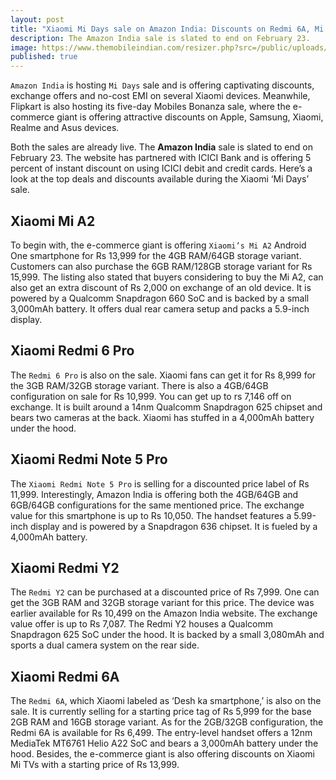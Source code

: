 ```yaml
---
layout: post
title: "Xiaomi Mi Days sale on Amazon India: Discounts on Redmi 6A, Mi A2, Redmi 6 Pro, Mi smart TVs"
description: The Amazon India sale is slated to end on February 23.
image: https://www.themobileindian.com/resizer.php?src=/public/uploads/news/2017/11/19960/Mi6C.jpg&w=735&h=425
published: true
---
```

`Amazon India` is hosting `Mi Days` sale and is offering captivating discounts, exchange offers and no-cost EMI on several Xiaomi devices. Meanwhile, Flipkart is also hosting its five-day Mobiles Bonanza sale, where the e-commerce giant is offering attractive discounts on Apple, Samsung, Xiaomi, Realme and Asus devices.

Both the sales are already live. The **Amazon India** sale is slated to end on February 23. The website has partnered with ICICI Bank and is offering 5 percent of instant discount on using ICICI debit and credit cards. Here’s a look at the top deals and discounts available during the Xiaomi ‘Mi Days’ sale.
## Xiaomi Mi A2
To begin with, the e-commerce giant is offering `Xiaomi’s Mi A2` Android One smartphone for Rs 13,999 for the 4GB RAM/64GB storage variant. Customers can also purchase the 6GB RAM/128GB storage variant for Rs 15,999. The listing also stated that buyers considering to buy the Mi A2, can also get an extra discount of Rs 2,000 on exchange of an old device. It is powered by a Qualcomm Snapdragon 660 SoC and is backed by a small 3,000mAh battery. It offers dual rear camera setup and packs a 5.9-inch display.
## Xiaomi Redmi 6 Pro
The `Redmi 6 Pro` is also on the sale. Xiaomi fans can get it for Rs 8,999 for the 3GB RAM/32GB storage variant. There is also a 4GB/64GB configuration on sale for Rs 10,999. You can get up to rs 7,146 off on exchange. It is built around a 14nm Qualcomm Snapdragon 625 chipset and bears two cameras at the back. Xiaomi has stuffed in a 4,000mAh battery under the hood.
## Xiaomi Redmi Note 5 Pro
The `Xiaomi Redmi Note 5 Pro` is selling for a discounted price label of Rs 11,999. Interestingly, Amazon India is offering both the 4GB/64GB and 6GB/64GB configurations for the same mentioned price. The exchange value for this smartphone is up to Rs 10,050. The handset features a 5.99-inch display and is powered by a Snapdragon 636 chipset. It is fueled by a 4,000mAh battery.
## Xiaomi Redmi Y2
The `Redmi Y2` can be purchased at a discounted price of Rs 7,999. One can get the 3GB RAM and 32GB storage variant for this price. The device was earlier available for Rs 10,499 on the Amazon India website. The exchange value offer is up to Rs 7,087. The Redmi Y2 houses a Qualcomm Snapdragon 625 SoC under the hood. It is backed by a small 3,080mAh and sports a dual camera system on the rear side.
## Xiaomi Redmi 6A
The `Redmi 6A`, which Xiaomi labeled as ‘Desh ka smartphone,’ is also on the sale. It is currently selling for a starting price tag of Rs 5,999 for the base 2GB RAM and 16GB storage variant. As for the 2GB/32GB configuration, the Redmi 6A is available for Rs 6,499. The entry-level handset offers a 12nm MediaTek MT6761 Helio A22 SoC and bears a 3,000mAh battery under the hood. Besides, the e-commerce giant is also offering discounts on Xiaomi Mi TVs with a starting price of Rs 13,999.

